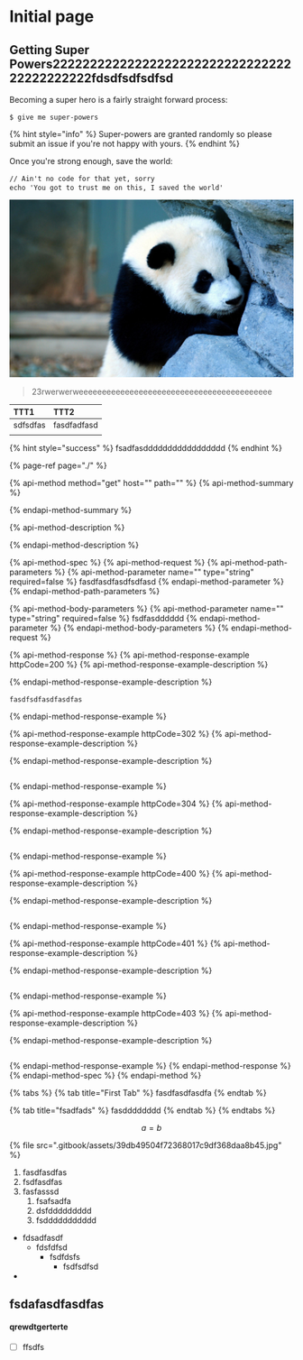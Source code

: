 # Initial page

## Getting Super Powers2222222222222222222222222222222222222222222fdsdfsdfsdfsd

Becoming a super hero is a fairly straight forward process:

```
$ give me super-powers
```

{% hint style="info" %}
 Super-powers are granted randomly so please submit an issue if you're not happy with yours.
{% endhint %}

Once you're strong enough, save the world:

```
// Ain't no code for that yet, sorry
echo 'You got to trust me on this, I saved the world'
```

![](.gitbook/assets/39db49504f72368017c9df368daa8b45.jpg)

> 23rwerwerweeeeeeeeeeeeeeeeeeeeeeeeeeeeeeeeeeeeeeeeee

| TTT1 | TTT2 |
| :--- | :--- |
| sdfsdfas | fasdfadfasd |
|  |  |

{% hint style="success" %}
fsadfasddddddddddddddddd
{% endhint %}

{% page-ref page="./" %}

{% api-method method="get" host="" path="" %}
{% api-method-summary %}

{% endapi-method-summary %}

{% api-method-description %}

{% endapi-method-description %}

{% api-method-spec %}
{% api-method-request %}
{% api-method-path-parameters %}
{% api-method-parameter name="" type="string" required=false %}
fasdfasdfasdfsdfasd
{% endapi-method-parameter %}
{% endapi-method-path-parameters %}

{% api-method-body-parameters %}
{% api-method-parameter name="" type="string" required=false %}
fsdfasdddddd
{% endapi-method-parameter %}
{% endapi-method-body-parameters %}
{% endapi-method-request %}

{% api-method-response %}
{% api-method-response-example httpCode=200 %}
{% api-method-response-example-description %}

{% endapi-method-response-example-description %}

```
fasdfsdfasdfasdfas
```
{% endapi-method-response-example %}

{% api-method-response-example httpCode=302 %}
{% api-method-response-example-description %}

{% endapi-method-response-example-description %}

```

```
{% endapi-method-response-example %}

{% api-method-response-example httpCode=304 %}
{% api-method-response-example-description %}

{% endapi-method-response-example-description %}

```

```
{% endapi-method-response-example %}

{% api-method-response-example httpCode=400 %}
{% api-method-response-example-description %}

{% endapi-method-response-example-description %}

```

```
{% endapi-method-response-example %}

{% api-method-response-example httpCode=401 %}
{% api-method-response-example-description %}

{% endapi-method-response-example-description %}

```

```
{% endapi-method-response-example %}

{% api-method-response-example httpCode=403 %}
{% api-method-response-example-description %}

{% endapi-method-response-example-description %}

```

```
{% endapi-method-response-example %}
{% endapi-method-response %}
{% endapi-method-spec %}
{% endapi-method %}

{% tabs %}
{% tab title="First Tab" %}
fasdfasdfasdfa
{% endtab %}

{% tab title="fsadfads" %}
fasdddddddd
{% endtab %}
{% endtabs %}

$$
a = b
$$

{% file src=".gitbook/assets/39db49504f72368017c9df368daa8b45.jpg" %}

1. fasdfasdfas
2. fsdfasdfas
3. fasfasssd
   1. fsafsadfa
   2. dsfddddddddd
   3. fsddddddddddd

* fdsadfasdf
  * fdsfdfsd
    * fsdfdsfs
      * fsdfsdfsd
* 
## fsdafasdfasdfas

#### qrewdtgerterte

* [ ] ffsdfs

